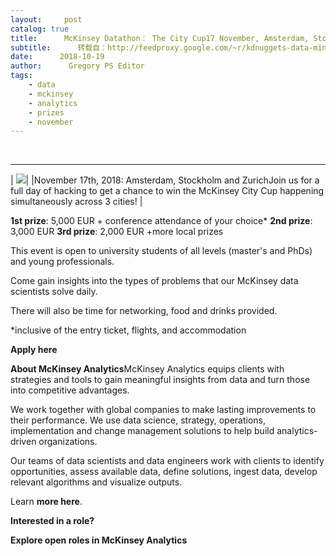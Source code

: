 ```yaml
---
layout:     post
catalog: true
title:      McKinsey Datathon： The City Cup17 November, Amsterdam, Stockholm and Zurich. Apply Now
subtitle:      转载自：http://feedproxy.google.com/~r/kdnuggets-data-mining-analytics/~3/Izryu4k683s/mckinsey-datathon-city-cup.html
date:      2018-10-19
author:      Gregory PS Editor
tags:
    - data
    - mckinsey
    - analytics
    - prizes
    - november
---
```



  
 





---
| ![](https://www.kdnuggets.com/em/2018/mckinsey-datathon-2018-nov-17-626.jpg)|
|November 17th, 2018: Amsterdam, Stockholm and ZurichJoin us for a full day of hacking to get a chance to win the McKinsey City Cup happening simultaneously across 3 cities! |

**1st prize**: 5,000 EUR + conference attendance of your choice*
 **2nd prize**: 3,000 EUR 
 **3rd prize**: 2,000 EUR 
 +more local prizes 
 

This event is open to university students of all levels (master's and PhDs) and young professionals.
 

Come gain insights into the types of problems that our McKinsey data scientists solve daily.
 

There will also be time for networking, food and drinks provided. 
 

*inclusive of the entry ticket, flights, and accommodation



**Apply here**

**About McKinsey Analytics**McKinsey Analytics equips clients with strategies and tools to gain meaningful insights from data and turn those into competitive advantages.
 

We work together with global companies to make lasting improvements to their performance. We use data science, strategy, operations, implementation and change management solutions to help build analytics-driven organizations. 
 

Our teams of data scientists and data engineers work with clients to identify opportunities, assess available data, define solutions, ingest data, develop relevant algorithms and visualize outputs.
 

Learn **more here**.
 

**Interested in a role?**



**Explore open roles in McKinsey Analytics**



                                                         


